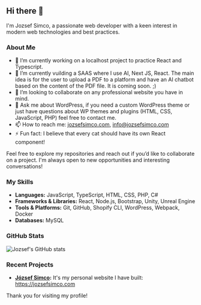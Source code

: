 ## Hi there 👋

I'm Jozsef Simco, a passionate web developer with a keen interest in modern web technologies and best practices. 

### About Me

- 🔭 I’m currently working on a localhost project to practice React and Typescript.
- 🌱 I’m currently vuilding a SAAS where I use AI, Next JS, React. The main idea is for the user to upload a PDF to a platform and have an AI chatbot based on the content of the PDF file. It is coming soon. ;)
- 👯 I’m looking to collaborate on any professional website you have in mind.
- 💬 Ask me about WordPress, if you need a custom WordPress theme or just have questions about WP themes and plugins (HTML, CSS, JavaScript, PHP) feel free to contact me.
- 📫 How to reach me: [jozsefsimco.com](https://jozsefsimco.com), info@jozsefsimco.com
- ⚡ Fun fact: I believe that every cat should have its own React component!

Feel free to explore my repositories and reach out if you’d like to collaborate on a project. I'm always open to new opportunities and interesting conversations!

### My Skills

- **Languages:** JavaScript, TypeScript, HTML, CSS, PHP, C#
- **Frameworks & Libraries:** React, Node.js, Bootstrap, Unity, Unreal Engine
- **Tools & Platforms:** Git, GitHub, Shopify CLI, WordPress, Webpack, Docker
- **Databases:** MySQL

### GitHub Stats

![Jozsef's GitHub stats](https://github-readme-stats.vercel.app/api?username=bluerogue99&show_icons=true&theme=radical)

### Recent Projects

- **[József Simco](#):** It's my personal website I have built: https://jozsefsimco.com 

Thank you for visiting my profile!
